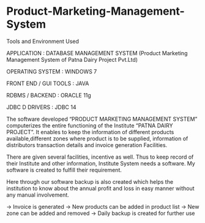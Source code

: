 # Product-Marketing-Management-System

Tools and Environment Used 

APPLICATION :  DATABASE  MANAGEMENT  SYSTEM
(Product Marketing Management System of Patna Dairy Project Pvt.Ltd)

OPERATING  SYSTEM : WINDOWS 7

FRONT  END / GUI TOOLS : JAVA

RDBMS / BACKEND : ORACLE 11g

JDBC D  DRIVERS : JDBC 14


The software developed “PRODUCT MARKETING MANAGEMENT  SYSTEM” computerizes the entire functioning of the Institute “PATNA DAIRY PROJECT”. It enables to keep the information of different products available,different zones where product is to be supplied, information of distributors  transaction details and invoice generation Facilities. 

There are given several facilities, incentive as well. Thus to keep record of their Institute and other information, Institute System needs a software. My software is created to fulfill their requirement. 

Here through our software backup is also created which helps the institution to know about the annual profit and loss in easy manner without any manual involvement. 

->	Invoice is generated 
->	New products can be added  in product list
->	New zone can be added and removed
->	Daily backup is created for further use


